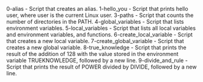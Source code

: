 0-alias - Script that creates an alias.
1-hello_you - Script that prints hello user, where user is the current Linux user.
3-paths - Script that counts the number of directories in the PATH.
4-global_variables - Script that lists environment variables.
5-local_variables - Script that lists all local variables and environment variables, and functions.
6-create_local_variable - Script that creates a new local variable.
7-create_global_variable - Script that creates a new global variable.
8-true_knowledge - Script that prints the result of the addition of 128 with the value stored in the environment variable TRUEKNOWLEDGE, followed by a new line.
9-divide_and_rule - Script that prints the result of POWER divided by DIVIDE, followed by a new line.
